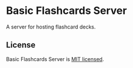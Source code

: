 # Basic Flashcards Server

A server for hosting flashcard decks.

## License

Basic Flashcards Server is [MIT licensed](LICENSE).

